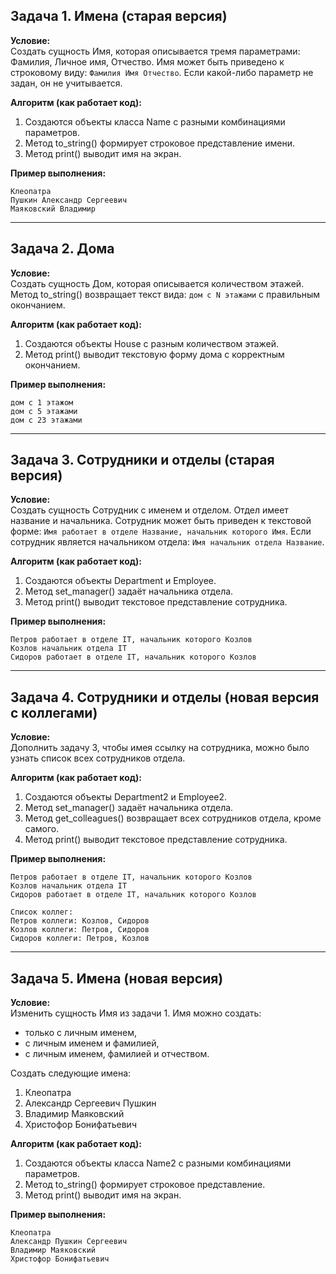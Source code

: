 ## Задача 1. Имена (старая версия)

**Условие:**  
Создать сущность Имя, которая описывается тремя параметрами: Фамилия, Личное имя, Отчество. Имя может быть приведено к строковому виду: `Фамилия Имя Отчество`. Если какой-либо параметр не задан, он не учитывается.

**Алгоритм (как работает код):**  
1. Создаются объекты класса Name с разными комбинациями параметров.  
2. Метод to_string() формирует строковое представление имени.  
3. Метод print() выводит имя на экран.

**Пример выполнения:**  
```
Клеопатра
Пушкин Александр Сергеевич
Маяковский Владимир
```
---

## Задача 2. Дома

**Условие:**  
Создать сущность Дом, которая описывается количеством этажей. Метод to_string() возвращает текст вида: `дом с N этажами` с правильным окончанием.

**Алгоритм (как работает код):**  
1. Создаются объекты House с разным количеством этажей.  
2. Метод print() выводит текстовую форму дома с корректным окончанием.

**Пример выполнения:**  
```
дом с 1 этажом
дом с 5 этажами
дом с 23 этажами
```
---

## Задача 3. Сотрудники и отделы (старая версия)

**Условие:**  
Создать сущность Сотрудник с именем и отделом. Отдел имеет название и начальника. Сотрудник может быть приведен к текстовой форме: `Имя работает в отделе Название, начальник которого Имя`. Если сотрудник является начальником отдела: `Имя начальник отдела Название`.

**Алгоритм (как работает код):**  
1. Создаются объекты Department и Employee.  
2. Метод set_manager() задаёт начальника отдела.  
3. Метод print() выводит текстовое представление сотрудника.

**Пример выполнения:**  
```
Петров работает в отделе IT, начальник которого Козлов
Козлов начальник отдела IT
Сидоров работает в отделе IT, начальник которого Козлов
```
---

## Задача 4. Сотрудники и отделы (новая версия с коллегами)

**Условие:**  
Дополнить задачу 3, чтобы имея ссылку на сотрудника, можно было узнать список всех сотрудников отдела.

**Алгоритм (как работает код):**  
1. Создаются объекты Department2 и Employee2.  
2. Метод set_manager() задаёт начальника отдела.  
3. Метод get_colleagues() возвращает всех сотрудников отдела, кроме самого.  
4. Метод print() выводит текстовое представление сотрудника.

**Пример выполнения:**  
```
Петров работает в отделе IT, начальник которого Козлов
Козлов начальник отдела IT
Сидоров работает в отделе IT, начальник которого Козлов

Список коллег:
Петров коллеги: Козлов, Сидоров
Козлов коллеги: Петров, Сидоров
Сидоров коллеги: Петров, Козлов
```
---

## Задача 5. Имена (новая версия)

**Условие:**  
Изменить сущность Имя из задачи 1. Имя можно создать:  
- только с личным именем,  
- с личным именем и фамилией,  
- с личным именем, фамилией и отчеством.  

Создать следующие имена:  
1. Клеопатра  
2. Александр Сергеевич Пушкин  
3. Владимир Маяковский  
4. Христофор Бонифатьевич

**Алгоритм (как работает код):**  
1. Создаются объекты класса Name2 с разными комбинациями параметров.  
2. Метод to_string() формирует строковое представление.  
3. Метод print() выводит имя на экран.

**Пример выполнения:**  
```
Клеопатра
Александр Пушкин Сергеевич
Владимир Маяковский
Христофор Бонифатьевич
```
